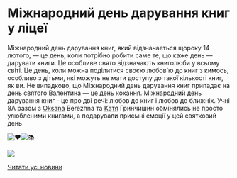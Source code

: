 # Міжнародний день дарування книг у ліцеї

Міжнародний день дарування книг, який відзначається щороку 14 лютого, — це день, коли потрібно робити саме те, що каже день — дарувати книги. Це особливе свято відзначають книголюби у всьому світі. Це день, коли можна поділитися своєю любов'ю до книг з кимось, особливо з дітьми, які можуть не мати доступу до такої кількості книг, як ви. Не випадково, що Міжнародний день дарування книг припадає на день святого Валентина — це день кохання. Міжнародний день дарування книг - це [](https://www.facebook.com/groups/33427370676/user/100003139736547/?__cft__[0]=AZVUFhUvDGBdb0BaXey_ixKcEIxrqB7_CMUNQ_lWkcJguaRDkvau8hIrGqjzdrykx0a9zUnyhzIDFzrpX8XgOe2kHPemN7iaErP-ERoCwKw1fhD7jzr6f45CpxFExx5lukikFyHlalWGMRpvxwMbMOenr4LvqDP7EGq2q425PsdViFnFQEQwcnuU75p33En6syU&amp;__tn__=-]K-R)про дві речі: любов до книг і любов до ближніх.
Учні 8А разом з [Oksana](https://www.facebook.com/groups/33427370676/user/100003139736547/?__cft__[0]=AZVUFhUvDGBdb0BaXey_ixKcEIxrqB7_CMUNQ_lWkcJguaRDkvau8hIrGqjzdrykx0a9zUnyhzIDFzrpX8XgOe2kHPemN7iaErP-ERoCwKw1fhD7jzr6f45CpxFExx5lukikFyHlalWGMRpvxwMbMOenr4LvqDP7EGq2q425PsdViFnFQEQwcnuU75p33En6syU&amp;__tn__=-]K-R) Berezhna та [Катя](https://www.facebook.com/groups/33427370676/user/100002580848473/?__cft__[0]=AZVUFhUvDGBdb0BaXey_ixKcEIxrqB7_CMUNQ_lWkcJguaRDkvau8hIrGqjzdrykx0a9zUnyhzIDFzrpX8XgOe2kHPemN7iaErP-ERoCwKw1fhD7jzr6f45CpxFExx5lukikFyHlalWGMRpvxwMbMOenr4LvqDP7EGq2q425PsdViFnFQEQwcnuU75p33En6syU&amp;__tn__=-]K-R) Гринчишин обмінялись не просто улюбленими книгами, а подарували приємні емоції у цей святковий день

![❤️](https://static.xx.fbcdn.net/images/emoji.php/v9/t6c/1/16/2764.png)![📚](https://static.xx.fbcdn.net/images/emoji.php/v9/t49/1/16/1f4da.png)

![](/images/blog/міжнародний-день-дарування-книг-у-ліцеї/knygy.png)

[Читати усі новини](/news)
